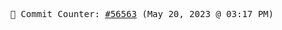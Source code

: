 <p align="center">
    <samp>
        📮 Commit Counter: <a href="https://github.com/Javascript-void0/Javascript-void0/commits/main">#56563</a> (May 20, 2023 @ 03:17 PM)
    </samp>
</p>